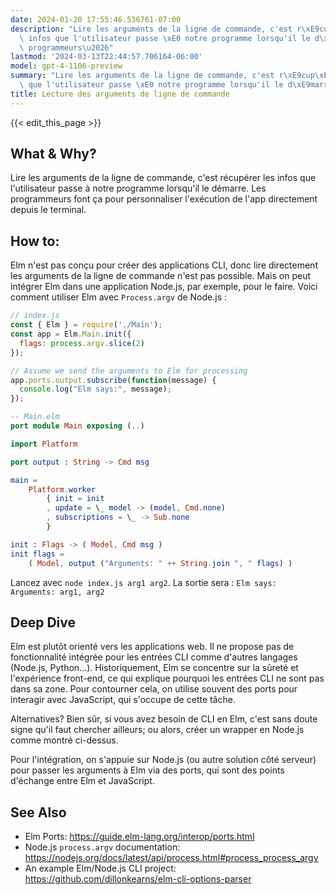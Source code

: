 ```yaml
---
date: 2024-01-20 17:55:46.536761-07:00
description: "Lire les arguments de la ligne de commande, c'est r\xE9cup\xE9rer les\
  \ infos que l'utilisateur passe \xE0 notre programme lorsqu'il le d\xE9marre. Les\
  \ programmeurs\u2026"
lastmod: '2024-03-13T22:44:57.706164-06:00'
model: gpt-4-1106-preview
summary: "Lire les arguments de la ligne de commande, c'est r\xE9cup\xE9rer les infos\
  \ que l'utilisateur passe \xE0 notre programme lorsqu'il le d\xE9marre. Les programmeurs\u2026"
title: Lecture des arguments de ligne de commande
---
```


{{< edit_this_page >}}

## What & Why?
Lire les arguments de la ligne de commande, c'est récupérer les infos que l'utilisateur passe à notre programme lorsqu'il le démarre. Les programmeurs font ça pour personnaliser l'exécution de l'app directement depuis le terminal.

## How to:
Elm n'est pas conçu pour créer des applications CLI, donc lire directement les arguments de la ligne de commande n'est pas possible. Mais on peut intégrer Elm dans une application Node.js, par exemple, pour le faire. Voici comment utiliser Elm avec `Process.argv` de Node.js :

```javascript
// index.js
const { Elm } = require('./Main');
const app = Elm.Main.init({
  flags: process.argv.slice(2)
});

// Assume we send the arguments to Elm for processing
app.ports.output.subscribe(function(message) {
  console.log("Elm says:", message);
});
```

```elm
-- Main.elm
port module Main exposing (..)

import Platform

port output : String -> Cmd msg

main =
    Platform.worker
        { init = init
        , update = \_ model -> (model, Cmd.none)
        , subscriptions = \_ -> Sub.none
        }

init : Flags -> ( Model, Cmd msg )
init flags =
    ( Model, output ("Arguments: " ++ String.join ", " flags) )
```

Lancez avec `node index.js arg1 arg2`. La sortie sera : `Elm says: Arguments: arg1, arg2`

## Deep Dive
Elm est plutôt orienté vers les applications web. Il ne propose pas de fonctionnalité intégrée pour les entrées CLI comme d'autres langages (Node.js, Python...). Historiquement, Elm se concentre sur la sûreté et l'expérience front-end, ce qui explique pourquoi les entrées CLI ne sont pas dans sa zone. Pour contourner cela, on utilise souvent des ports pour interagir avec JavaScript, qui s'occupe de cette tâche.

Alternatives? Bien sûr, si vous avez besoin de CLI en Elm, c'est sans doute signe qu'il faut chercher ailleurs; ou alors, créer un wrapper en Node.js comme montré ci-dessus.

Pour l'intégration, on s'appuie sur Node.js (ou autre solution côté serveur) pour passer les arguments à Elm via des ports, qui sont des points d'échange entre Elm et JavaScript.

## See Also
- Elm Ports: https://guide.elm-lang.org/interop/ports.html
- Node.js `process.argv` documentation: https://nodejs.org/docs/latest/api/process.html#process_process_argv
- An example Elm/Node.js CLI project: https://github.com/dillonkearns/elm-cli-options-parser
